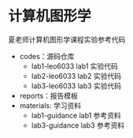 # 计算机图形学

夏老师计算机图形学课程实验参考代码

- codes：源码仓库
  - lab1-leo6033 lab1 实验代码
  - lab2-leo6033 lab2 实验代码
  - lab3-leo6033 lab3 实验代码
- reports：报告模板
- materials: 学习资料
  - lab1-guidance lab1 参考资料
  - lab3-guidance lab3 参考资料
